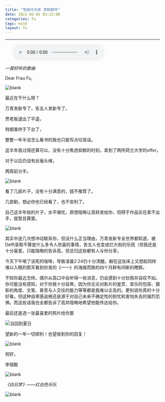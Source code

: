 ```yaml
---
title: "写给付大侠 求和邮件"
date: 2021-02-02 03:22:00
categories: Fu
tags: mind
layout: fu
---
```


---

<ul class="list-inline text-center">
<audio controls="controls">
    <source src="http://music.163.com/song/media/outer/url?id=533788692.mp3" type="audio/ogg">
    <source src="http://music.163.com/song/media/outer/url?id=533788692.mp3" type="audio/mpeg">
<embed height="50" width="1500" src="http://music.163.com/song/media/outer/url?id=533788692.mp3" />
</audio>
</ul>

*一首好听的歌曲*

Dear Frau Fu,

![blank](/assets/img/placeholder.png)

最近在干什么呀？

万青发新专了，告五人发新专了。

贾老板退出了平遥，

特朗普终于下台了，

整整一年半没怎么看书的我也只能写点垃圾话。

这半年我过得还算可以，没有十分焦虑抑郁的时刻，拿到了两所荷兰大学的offer｡

对于以后仍没有丝毫头绪，

两周前分手。

![blank](/assets/img/placeholder.png)

看了几部片子，没有十分满意的，就不推荐了。

几部剧，想必你也已经看了，也不安利了。

自己这半年拍的片子，水平堪忧，原想隐晦让高转发给你，但碍于作品实在拿不出手，就暂且算罢。

![blank](/assets/img/placeholder.png)

其实中途几次想冲动联系你，但没什么正当理由，万青发新专全世界都知道，被Delft录取不算是什么多令人欣喜的事情，告五人也变成烂大街的乐团（但我还是十分喜爱。只能隐晦的告诉高，但总归这些都有人与你分享。

今天下午喝了该死的咖啡，导致凌晨2:24仍十分清醒。躺在这张床上又想起同样难以入眠的那天看到你发的《一一》的海报而致的四个月鲜有间断的瞎聊。

不知你最近怎样。偶尔从高口中会听得一些消息，仍会感到十分钦佩并自叹不如。你可能没有感知，对于你我十分自卑，因为你无论对影片的鉴赏、音乐的包容、摄影的角度、文笔、甚至与人交往的能力等等都是我难以企及的。更别说你真的十分好看。但这种自卑感追根还是源于对自己未来不确定性的担忧和害怕失去的强烈恐惧。而这些话我也全都告诉了高并隐晦地希望他能传达给你。

最后还是选一张最喜爱的照片给你罢

![当回到夏日](https://s3.ax1x.com/2021/02/05/yJFtHK.md.jpg)

望新的一年一切顺利！也望收到你的回复！

![blank](/assets/img/placeholder.png)

祝好，

李珈毅

![blank](/assets/img/placeholder.png)

*《白日梦》——红白色乐队*

![blank](/assets/img/placeholder.png)
